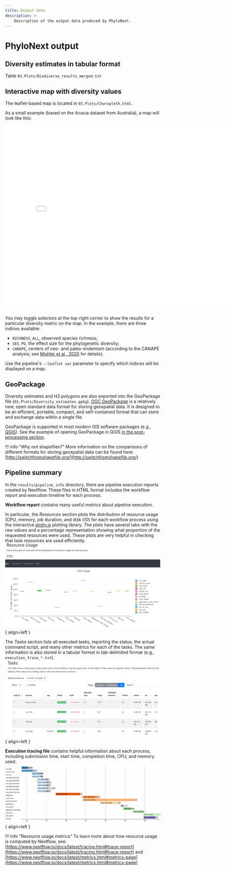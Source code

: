 ```yaml
---
title: Output data
description: >-
    Description of the output data produced by PhyloNext.
---
```


# PhyloNext output

## Diversity estimates in tabular format

Table `03.Plots/Biodiverse_results_merged.txt`

## Interactive map with diversity values

The leaflet-based map is located in `03.Plots/Choropleth.html`.  

As a small example (based on the Acacia dataset from Australia), a map will look like this:  

 <iframe width=800, height=600 frameBorder=0 src="/assets/Leaflet_map.html"></iframe>

You may toggle selectors at the top-right corner to show the results for a particular diversity metric on the map. 
In the example, there are three indices available:  

- `RICHNESS_ALL`, observed species richness;  
- `SES_PD`, the effect size for the phylogenetic diversity;  
- `CANAPE`, centers of neo- and paleo-endemism (according to the CANAPE analysis; see [Mishler et al., 2020](https://onlinelibrary.wiley.com/doi/full/10.1111/jse.12590) for details).  

Use the pipeline's `--leaflet var` parameter to specify which indices will be displayed on a map. 

## GeoPackage

Diversity estimates and H3 polygons are also exported into the GeoPackage file (`03.Plots/Diversity_estimates.gpkg`). 
[OGC GeoPackage](https://www.geopackage.org/) is a relatively new, open standard data format for storing geospatial data. 
It is designed to be an efficient, portable, compact, and self-contained format that can store and exchange data within a single file. 

GeoPackage is supported in most modern GIS software packages (e.g., [QGIS](https://www.qgis.org)). 
See the example of opening GeoPackage in QGIS [in the post-processing section](post.md).

!!! info "Why not shapefiles?"
    More information on the comparisons of different formats for storing geospatial data can be found here:  
    [http://switchfromshapefile.org/](http://switchfromshapefile.org/)

## Pipeline summary

In the `results/pipeline_info` directory, there are pipeline execution reports created by Nextflow. 
These files in HTML format includes the workflow report and execution timeline for each process.  

**Workflow report** contains many useful metrics about pipeline execution.  

In particular, the *Resources* section plots the distribution of resource usage (CPU, memory, job duration, and disk I/O) 
for each workflow process using the interactive [plotly.js](https://plot.ly/javascript/) plotting library. 
The plots have several tabs with the raw values and a percentage representation showing what proportion of the requested resources were used. 
These plots are very helpful in checking that task resources are used efficiently.
![Workflow resource usage](assets/Report_ResourceUsage.webp){ align=left }  


The *Tasks* section lists all executed tasks, reporting the status, the actual command script, and many other metrics for each of the tasks. 
The same information is also stored in a tabular format in tab-delimited format (e.g., `execution_trace_*.txt`).
![Workflow task stats](assets/Report_TaskStats.webp){ align=left }  


**Execution tracing file** contains helpful information about each process, including submission time, start time, completion time, CPU, and memory used.
![Timelime of the pipeline](assets/Report_Timeline.webp){ align=left }  


!!! info "Resource usage metrics"
    To learn more about how resource usage is computed by Nextflow, see:  
    [https://www.nextflow.io/docs/latest/tracing.html#trace-report](https://www.nextflow.io/docs/latest/tracing.html#trace-report) and  
    [https://www.nextflow.io/docs/latest/metrics.html#metrics-page](https://www.nextflow.io/docs/latest/metrics.html#metrics-page)

